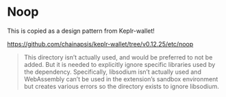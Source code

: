 # Noop

This is copied as a design pattern from Keplr-wallet!

https://github.com/chainapsis/keplr-wallet/tree/v0.12.25/etc/noop

> This directory isn’t actually used, and would be preferred to not be added. But it is needed to explicitly ignore specific libraries used by the dependency. Specifically, libsodium isn’t actually used and WebAssembly can’t be used in the extension’s sandbox environment but creates various errors so the directory exists to ignore libsodium.
